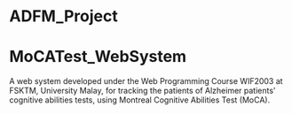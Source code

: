 # ADFM_Project
# MoCATest_WebSystem
A web system developed under the Web Programming Course WIF2003 at FSKTM, University Malay, for tracking the patients of Alzheimer patients' cognitive abilities tests, using Montreal Cognitive Abilities Test (MoCA).
